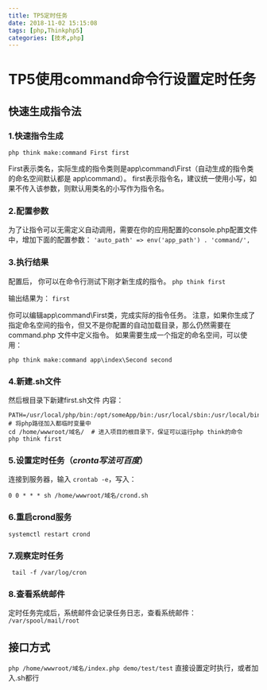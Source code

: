 ```yaml
---
title: TP5定时任务
date: 2018-11-02 15:15:08
tags: [php,Thinkphp5]
categories: [技术,php]
---
```

# TP5使用command命令行设置定时任务

## 快速生成指令法
### 1.快速指令生成
`php think make:command First first`

First表示类名，实际生成的指令类则是app\command\First（自动生成的指令类的命名空间默认都是 app\command）。
first表示指令名，建议统一使用小写，如果不传入该参数，则默认用类名的小写作为指令名。
### 2.配置参数
为了让指令可以无需定义自动调用，需要在你的应用配置的console.php配置文件中，增加下面的配置参数：
`'auto_path' => env('app_path') . 'command/',`

### 3.执行结果
配置后， 你可以在命令行测试下刚才新生成的指令。
`php think first`

输出结果为：
`first`

你可以编辑app\command\First类，完成实际的指令任务。
注意，如果你生成了指定命名空间的指令，但又不是你配置的自动加载目录，那么仍然需要在command.php 文件中定义指令。
如果需要生成一个指定的命名空间，可以使用：

`php think make:command app\index\Second second`

### 4.新建.sh文件
然后根目录下新建first.sh文件
内容：
````
PATH=/usr/local/php/bin:/opt/someApp/bin:/usr/local/sbin:/usr/local/bin:/usr/sbin:/usr/bin:/sbin:/bin # 将php路径加入都临时变量中
cd /home/wwwroot/域名/  # 进入项目的根目录下，保证可以运行php think的命令
php think first
````
### 5.设置定时任务（*cronta写法可百度*）
连接到服务器，输入 `crontab -e`，写入：

`0 0 * * * sh /home/wwwroot/域名/crond.sh`

### 6.重启crond服务
`systemctl restart crond`

### 7.观察定时任务
` tail -f /var/log/cron`

### 8.查看系统邮件
定时任务完成后，系统邮件会记录任务日志，查看系统邮件：
`/var/spool/mail/root `


## 接口方式
`php /home/wwwroot/域名/index.php demo/test/test`
直接设置定时执行，或者加入.sh都行


